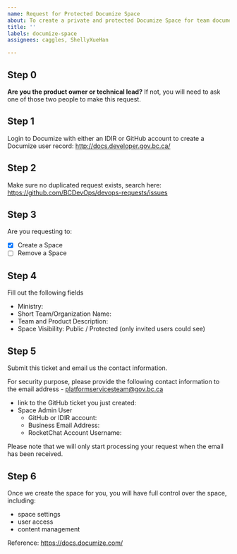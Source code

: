 ```yaml
---
name: Request for Protected Documize Space
about: To create a private and protected Documize Space for team documents.
title: ''
labels: documize-space
assignees: caggles, ShellyXueHan

---
```


## Step 0
**Are you the product owner or technical lead?**
If not, you will need to ask one of those two people to make this request.


## Step 1
Login to Documize with either an IDIR or GitHub account to create a Documize user record:
http://docs.developer.gov.bc.ca/


## Step 2
Make sure no duplicated request exists, search here:
https://github.com/BCDevOps/devops-requests/issues


## Step 3
Are you requesting to:
- [x] Create a Space
- [ ] Remove a Space

## Step 4
Fill out the following fields

* Ministry: 
* Short Team/Organization Name: 
* Team and Product Description: 
* Space Visibility: Public / Protected (only invited users could see)


## Step 5
Submit this ticket and email us the contact information.

For security purpose, please provide the following contact information to the email address - platformservicesteam@gov.bc.ca

* link to the GitHub ticket you just created: 
* Space Admin User
  - GitHub or IDIR account:
  - Business Email Address: 
  - RocketChat Account Username: 

Please note that we will only start processing your request when the email has been received.



## Step 6
Once we create the space for you, you will have full control over the space, including:
- space settings
- user access
- content management

Reference: https://docs.documize.com/
